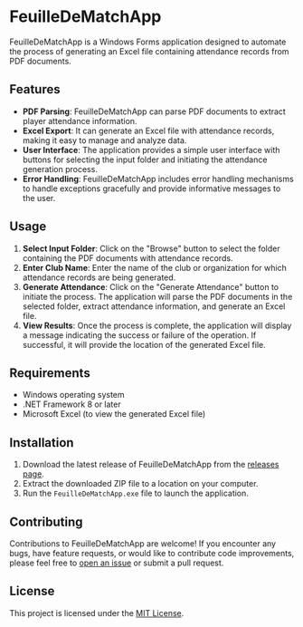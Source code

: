 # FeuilleDeMatchApp

FeuilleDeMatchApp is a Windows Forms application designed to automate the process of generating an Excel file containing attendance records from PDF documents.

## Features

- **PDF Parsing**: FeuilleDeMatchApp can parse PDF documents to extract player attendance information.
- **Excel Export**: It can generate an Excel file with attendance records, making it easy to manage and analyze data.
- **User Interface**: The application provides a simple user interface with buttons for selecting the input folder and initiating the attendance generation process.
- **Error Handling**: FeuilleDeMatchApp includes error handling mechanisms to handle exceptions gracefully and provide informative messages to the user.

## Usage

1. **Select Input Folder**: Click on the "Browse" button to select the folder containing the PDF documents with attendance records.
2. **Enter Club Name**: Enter the name of the club or organization for which attendance records are being generated.
3. **Generate Attendance**: Click on the "Generate Attendance" button to initiate the process. The application will parse the PDF documents in the selected folder, extract attendance information, and generate an Excel file.
4. **View Results**: Once the process is complete, the application will display a message indicating the success or failure of the operation. If successful, it will provide the location of the generated Excel file.

## Requirements

- Windows operating system
- .NET Framework 8 or later
- Microsoft Excel (to view the generated Excel file)

## Installation

1. Download the latest release of FeuilleDeMatchApp from the [releases page](https://github.com/yourusername/FeuilleDeMatchApp/releases).
2. Extract the downloaded ZIP file to a location on your computer.
3. Run the `FeuilleDeMatchApp.exe` file to launch the application.

## Contributing

Contributions to FeuilleDeMatchApp are welcome! If you encounter any bugs, have feature requests, or would like to contribute code improvements, please feel free to [open an issue](https://github.com/yourusername/FeuilleDeMatchApp/issues) or submit a pull request.

## License

This project is licensed under the [MIT License](LICENSE).
